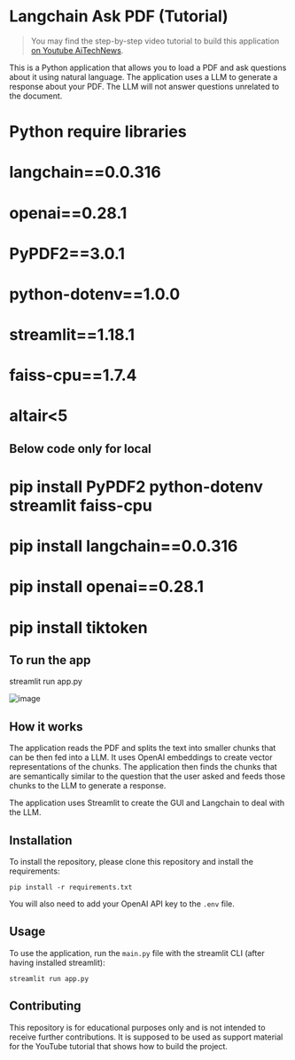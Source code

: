 # Langchain Ask PDF (Tutorial)

>You may find the step-by-step video tutorial to build this application [on Youtube AiTechNews](https://youtu.be/Ju-kuOX1ag8).

This is a Python application that allows you to load a PDF and ask questions about it using natural language. The application uses a LLM to generate a response about your PDF. The LLM will not answer questions unrelated to the document.

# Python require libraries

# langchain==0.0.316
# openai==0.28.1
# PyPDF2==3.0.1
# python-dotenv==1.0.0
# streamlit==1.18.1
# faiss-cpu==1.7.4
# altair<5

## Below code only for local
# pip install PyPDF2 python-dotenv streamlit faiss-cpu
# pip install langchain==0.0.316
# pip install openai==0.28.1
# pip install tiktoken

## To run the app 
streamlit run app.py

![image](https://github.com/kumar1shailesh/AiTechNews-langchain-ask-pdf/assets/111674342/a2a6367b-1f14-498f-b7b0-7d73141d1620)

## How it works

The application reads the PDF and splits the text into smaller chunks that can be then fed into a LLM. It uses OpenAI embeddings to create vector representations of the chunks. The application then finds the chunks that are semantically similar to the question that the user asked and feeds those chunks to the LLM to generate a response.

The application uses Streamlit to create the GUI and Langchain to deal with the LLM.


## Installation

To install the repository, please clone this repository and install the requirements:

```
pip install -r requirements.txt
```

You will also need to add your OpenAI API key to the `.env` file.

## Usage

To use the application, run the `main.py` file with the streamlit CLI (after having installed streamlit): 

```
streamlit run app.py
```


## Contributing

This repository is for educational purposes only and is not intended to receive further contributions. It is supposed to be used as support material for the YouTube tutorial that shows how to build the project.


